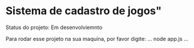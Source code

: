 <h1>Sistema de cadastro de jogos"</h1>

Status do projeto: Em desenvolviemnto

Para rodar esse projeto na sua maquina, por favor digite:
...
node app.js
...
